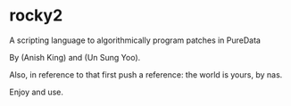 # rocky2
A scripting language to algorithmically program patches in PureData

By (Anish King) and (Un Sung Yoo).

Also, in reference to that first push a reference: the world is yours, by nas.

Enjoy and use.
